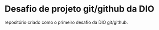 # Desafio de projeto git/github da DIO

repositório criado como o primeiro desafio da DIO git/github.
